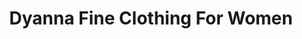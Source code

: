 ---
title: "Dyanna Fine Clothing For Women"
url: /vancouver/dyanna-fine-clothing-for-women/
shop: Kleidung
---